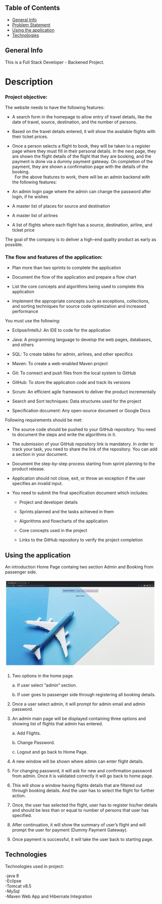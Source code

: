 ## Table of Contents

- [General Info](#General-info)
- [Problem Statement](#Description)
- [Using the application](#Using-the-application)
- [Technologies](#Technologies)

## General Info

This is a Full Stack Developer - Backened Project.

# Description

### Project objective:

The website needs to have the following features:

* A search form in the homepage to allow entry of travel details, like the date of travel, source, destination, and the number of persons.
* Based on the travel details entered, it will show the available flights with their ticket prices.
* Once a person selects a flight to book, they will be taken to a register page where they must fill in their personal details. In the next page, they are shown the flight details of the flight that they are booking, and the payment is done via a dummy payment gateway. On completion of the payment, they are shown a confirmation page with the details of the booking.   
 
For the above features to work, there will be an admin backend with the following features:

* An admin login page where the admin can change the password after login, if he wishes
* A master list of places for source and destination
* A master list of airlines
* A list of flights where each flight has a source, destination, airline, and ticket price
     
The goal of the company is to deliver a high-end quality product as early as possible. 

### The flow and features of the application:

* Plan more than two sprints to complete the application

* Document the flow of the application and prepare a flow chart

* List the core concepts and algorithms being used to complete this application

* Implement the appropriate concepts such as exceptions, collections, and sorting techniques for source code optimization and increased performance


You must use the following:

* Eclipse/IntelliJ: An IDE to code for the application

* Java: A programming language to develop the web pages, databases, and others

* SQL: To create tables for admin, airlines, and other specifics

* Maven: To create a web-enabled Maven project

* Git: To connect and push files from the local system to GitHub

* GitHub: To store the application code and track its versions

* Scrum: An efficient agile framework to deliver the product incrementally

* Search and Sort techniques: Data structures used for the project

* Specification document: Any open-source document or Google Docs


Following requirements should be met:

* The source code should be pushed to your GitHub repository. You need to document the steps and write the algorithms in it.

* The submission of your GitHub repository link is mandatory. In order to track your task, you need to share the link of the repository. You can add a section in your document.

* Document the step-by-step process starting from sprint planning to the product release.

* Application should not close, exit, or throw an exception if the user specifies an invalid input.

* You need to submit the final specification document which includes:

    * Project and developer details

    * Sprints planned and the tasks achieved in them

    * Algorithms and flowcharts of the application

    * Core concepts used in the project

    * Links to the GitHub repository to verify the project completion


## Using the application

An introduction Home Page containg two section Admin and Booking from passenger side.

<img alt = "Home Screen" src = "https://github.com/rajdeepkgautam/JavaFSDP2/blob/main/Screenshot%202023-01-16%20at%209.57.05%20AM.png">

1. Two options in the home page.

	a. If user select “admin” section.
	
  	b. If user goes to passenger side through registering all booking details.
  
2. Once a user select admin, it will prompt for admin email and admin password.

3. An admin main page will be displayed containing three options and showing list of flights that admin has entered.

	a. Add Flights.
	
  	b. Change Password.
	
  	c. Logout and go back to Home Page.
  
4. A new window will be shown where admin can enter flight details.

5. For changing password, it will ask for new and confirmation password from admin. Once it is validated correctly it will go back to home page.

6. This will show a window having flights details that are filtered out through booking details. And the user has to select the flight for further action.

7. Once, the user has selected the flight, user has to register his/her details and should be less than or equal to number of persons that user has specified.

8. After continuation, it will show the summary of user’s flight and will prompt the user for payment (Dummy Payment Gateway).

9. Once payment is successful, it will take the user back to starting page.


## Technologies

Technologies used in project:

-java 8 \
-Eclipse \
-Tomcat v8.5 \
-MySql \
-Maven Web App and Hibernate Integration
